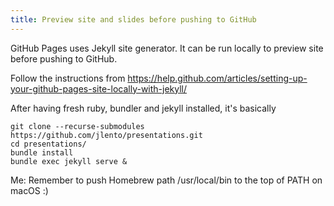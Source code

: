 ```yaml
---
title: Preview site and slides before pushing to GitHub
---
```


GitHub Pages uses Jekyll site generator. It can be run locally to preview site
before pushing to GitHub.

Follow the instructions from
https://help.github.com/articles/setting-up-your-github-pages-site-locally-with-jekyll/

After having fresh ruby, bundler and jekyll installed, it's basically

```
git clone --recurse-submodules https://github.com/jlento/presentations.git
cd presentations/
bundle install
bundle exec jekyll serve &
```

Me: Remember to push Homebrew path /usr/local/bin to the top of PATH on macOS :)

